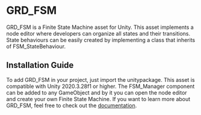 # GRD_FSM
GRD_FSM is a Finite State Machine asset for Unity. This asset implements a node editor where developers can organize all states and their transitions. State behaviours can be easily created by implementing a class that inherits of FSM_StateBehaviour.

## Installation Guide
To add GRD_FSM in your project, just import the unitypackage. This asset is compatible with Unity 2020.3.28f1 or higher.
The FSM_Manager component can be added to any GameObject and by it you can open the node editor and create your own Finite State Machine.
If you want to learn more about GRD_FSM, feel free to check out the [documentation](docs/Documentation.md).